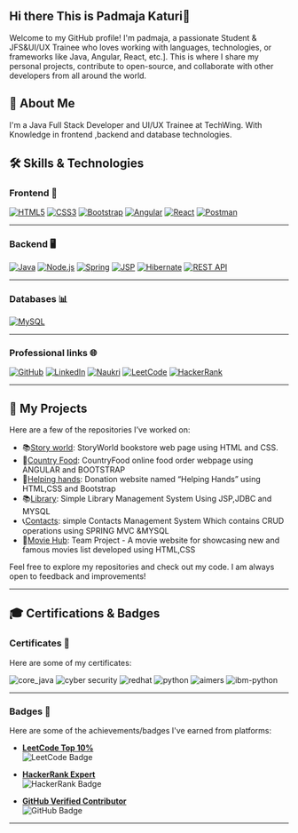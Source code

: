 ## Hi there This is Padmaja Katuri👋

Welcome to my GitHub profile! I'm padmaja, a passionate Student & JFS&UI/UX Trainee  who loves working with languages, technologies, or frameworks  like Java, Angular, React, etc.]. This is where I share my personal projects, contribute to open-source, and collaborate with other developers from all around the world.

## 🚀 About Me

I'm a  Java Full Stack Developer and UI/UX Trainee at TechWing. With Knowledge in  frontend ,backend and database technologies.

## 🛠️ Skills & Technologies

### **Frontend** 🚀

[![HTML5](https://img.shields.io/badge/HTML5-FF5733?style=for-the-badge&logo=html5&logoColor=white)](https://developer.mozilla.org/en-US/docs/Web/HTML)
[![CSS3](https://img.shields.io/badge/CSS3-1572B6?style=for-the-badge&logo=css3&logoColor=white)](https://developer.mozilla.org/en-US/docs/Web/CSS)
[![Bootstrap](https://img.shields.io/badge/Bootstrap-563D7C?style=for-the-badge&logo=bootstrap&logoColor=white)](https://getbootstrap.com/)
[![Angular](https://img.shields.io/badge/Angular-E23237?style=for-the-badge&logo=angular&logoColor=white)](https://angular.io/)
[![React](https://img.shields.io/badge/React-61DAFB?style=for-the-badge&logo=react&logoColor=black)](https://reactjs.org/)
[![Postman](https://img.shields.io/badge/Postman-FF6C37?style=for-the-badge&logo=postman&logoColor=white)](https://www.postman.com/)

---

### **Backend** 🖥️

[![Java](https://img.shields.io/badge/Java-007396?style=for-the-badge&logo=java&logoColor=white)](https://www.java.com/)
[![Node.js](https://img.shields.io/badge/Node.js-339933?style=for-the-badge&logo=node.js&logoColor=white)](https://nodejs.org/)
[![Spring](https://img.shields.io/badge/Spring-6DB33F?style=for-the-badge&logo=spring&logoColor=white)](https://spring.io/)
[![JSP](https://img.shields.io/badge/JSP-2C6B99?style=for-the-badge&logo=java&logoColor=white)](https://www.oracle.com/java/technologies/jsp.html)
[![Hibernate](https://img.shields.io/badge/Hibernate-59666C?style=for-the-badge&logo=hibernate&logoColor=white)](https://hibernate.org/)
[![REST API](https://img.shields.io/badge/REST_API-25D366?style=for-the-badge&logo=api&logoColor=white)](https://restfulapi.net/)

---

### **Databases** 📊

[![MySQL](https://img.shields.io/badge/MySQL-4479A1?style=for-the-badge&logo=mysql&logoColor=white)](https://www.mysql.com/)

---

### **Professional links** 🌐

[![GitHub](https://img.shields.io/badge/GitHub-181717?style=for-the-badge&logo=github&logoColor=white)](https://github.com/padmajakaturi)
[![LinkedIn](https://img.shields.io/badge/LinkedIn-0A66C2?style=for-the-badge&logo=linkedin&logoColor=white)](http://www.linkedin.com/in/padmaja-katuri-682362254)
[![Naukri](https://img.shields.io/badge/Naukri-3b99b2?style=for-the-badge&logo=naukri&logoColor=white)](https://www.naukri.com/mynaukri/mn_new_home)
[![LeetCode](https://img.shields.io/badge/LeetCode-000000?style=for-the-badge&logo=leetcode&logoColor=white)](https://leetcode.com/u/padmaja_katuri/)
[![HackerRank](https://img.shields.io/badge/HackerRank-2EC866?style=for-the-badge&logo=hackerrank&logoColor=white)](https://www.hackerrank.com/profile/padmajakaturi99)

---

## 📂 My Projects

Here are a few of the repositories I’ve worked on:

-  📚[Story world](https://github.com/padmajakaturi/story_world): StoryWorld bookstore web page using HTML and CSS.
-  🍔[Country Food](https://github.com/padmajakaturi/country_food): CountryFood online food order webpage using ANGULAR and BOOTSTRAP   
-  🤝[Helping hands](https://github.com/padmajakaturi/Helping-hands):  Donation website named “Helping Hands” using HTML,CSS and Bootstrap
-  📚[Library](https://github.com/padmajakaturi/library-management-system): Simple Library Management  System Using JSP,JDBC and MYSQL 
-  📞[Contacts](https://github.com/padmajakaturi/contacts): simple Contacts Management System Which contains CRUD operations using SPRING MVC &MYSQL
-  🎥[Movie Hub](https://github.com/RaghuRamaRaju7/teamproject.git): Team Project - A movie website for showcasing new and famous movies list developed using HTML,CSS

Feel free to explore my repositories and check out my code. I am always open to feedback and improvements!

---

## 🎓 Certifications & Badges

### **Certificates** 📜

Here are some of my certificates:

![core_java](https://github.com/user-attachments/assets/bf775d78-0612-44c3-8e72-06c7b7f94d94)
![cyber security](https://github.com/user-attachments/assets/bb5d4c65-1c60-4e39-94d7-6b3316ed49a8)
![redhat](https://github.com/user-attachments/assets/0a665846-be11-49b9-9a01-c15b5b254dcd)
![python](https://github.com/user-attachments/assets/dd89a6ae-a3f0-4223-8178-fbe68d92aaea)
![aimers](https://github.com/user-attachments/assets/71065cc0-f316-466e-b9a3-941c887734d3)
![ibm-python](https://github.com/user-attachments/assets/48b22d7d-e7a8-4d1c-a2df-180129aaff5c)

---

### **Badges** 🏅

Here are some of the achievements/badges I've earned from platforms:

- **[LeetCode Top 10%](https://leetcode.com/yourusername/)**  
  ![LeetCode Badge](https://img.shields.io/badge/LeetCode_Top_10%25-000000?style=for-the-badge&logo=leetcode&logoColor=white)

- **[HackerRank Expert](https://www.hackerrank.com/yourusername)**  
  ![HackerRank Badge](https://img.shields.io/badge/HackerRank_Expert-2EC866?style=for-the-badge&logo=hackerrank&logoColor=white)

- **[GitHub Verified Contributor](https://github.com/yourusername)**  
  ![GitHub Badge](https://img.shields.io/badge/GitHub_Verified_Contributor-181717?style=for-the-badge&logo=github&logoColor=white)

---


